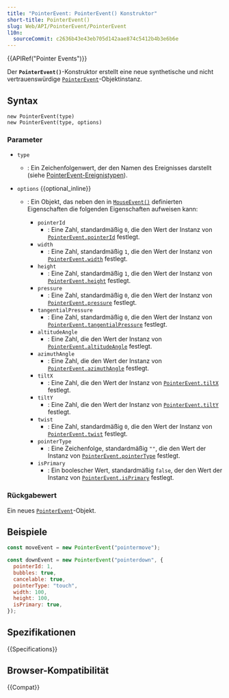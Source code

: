 ```yaml
---
title: "PointerEvent: PointerEvent() Konstruktor"
short-title: PointerEvent()
slug: Web/API/PointerEvent/PointerEvent
l10n:
  sourceCommit: c2636b43e43eb705d142aae874c5412b4b3e6b6e
---
```


{{APIRef("Pointer Events")}}

Der **`PointerEvent()`**-Konstruktor erstellt eine neue synthetische und nicht vertrauenswürdige [`PointerEvent`](/de/docs/Web/API/PointerEvent)-Objektinstanz.

## Syntax

```js-nolint
new PointerEvent(type)
new PointerEvent(type, options)
```

### Parameter

- `type`
  - : Ein Zeichenfolgenwert, der den Namen des Ereignisses darstellt (siehe [PointerEvent-Ereignistypen](/de/docs/Web/API/PointerEvent#pointer_event_types)).
- `options` {{optional_inline}}

  - : Ein Objekt, das neben den in [`MouseEvent()`](/de/docs/Web/API/MouseEvent/MouseEvent) definierten Eigenschaften die folgenden Eigenschaften aufweisen kann:

    - `pointerId`
      - : Eine Zahl, standardmäßig `0`, die den Wert der Instanz von [`PointerEvent.pointerId`](/de/docs/Web/API/PointerEvent/pointerId) festlegt.
    - `width`
      - : Eine Zahl, standardmäßig `1`, die den Wert der Instanz von [`PointerEvent.width`](/de/docs/Web/API/PointerEvent/width) festlegt.
    - `height`
      - : Eine Zahl, standardmäßig `1`, die den Wert der Instanz von [`PointerEvent.height`](/de/docs/Web/API/PointerEvent/height) festlegt.
    - `pressure`
      - : Eine Zahl, standardmäßig `0`, die den Wert der Instanz von [`PointerEvent.pressure`](/de/docs/Web/API/PointerEvent/pressure) festlegt.
    - `tangentialPressure`
      - : Eine Zahl, standardmäßig `0`, die den Wert der Instanz von [`PointerEvent.tangentialPressure`](/de/docs/Web/API/PointerEvent/tangentialPressure) festlegt.
    - `altitudeAngle`
      - : Eine Zahl, die den Wert der Instanz von [`PointerEvent.altitudeAngle`](/de/docs/Web/API/PointerEvent/altitudeAngle) festlegt.
    - `azimuthAngle`
      - : Eine Zahl, die den Wert der Instanz von [`PointerEvent.azimuthAngle`](/de/docs/Web/API/PointerEvent/azimuthAngle) festlegt.
    - `tiltX`
      - : Eine Zahl, die den Wert der Instanz von [`PointerEvent.tiltX`](/de/docs/Web/API/PointerEvent/tiltX) festlegt.
    - `tiltY`
      - : Eine Zahl, die den Wert der Instanz von [`PointerEvent.tiltY`](/de/docs/Web/API/PointerEvent/tiltY) festlegt.
    - `twist`
      - : Eine Zahl, standardmäßig `0`, die den Wert der Instanz von [`PointerEvent.twist`](/de/docs/Web/API/PointerEvent/twist) festlegt.
    - `pointerType`
      - : Eine Zeichenfolge, standardmäßig `""`, die den Wert der Instanz von [`PointerEvent.pointerType`](/de/docs/Web/API/PointerEvent/pointerType) festlegt.
    - `isPrimary`
      - : Ein boolescher Wert, standardmäßig `false`, der den Wert der Instanz von [`PointerEvent.isPrimary`](/de/docs/Web/API/PointerEvent/isPrimary) festlegt.

### Rückgabewert

Ein neues [`PointerEvent`](/de/docs/Web/API/PointerEvent)-Objekt.

## Beispiele

```js
const moveEvent = new PointerEvent("pointermove");

const downEvent = new PointerEvent("pointerdown", {
  pointerId: 1,
  bubbles: true,
  cancelable: true,
  pointerType: "touch",
  width: 100,
  height: 100,
  isPrimary: true,
});
```

## Spezifikationen

{{Specifications}}

## Browser-Kompatibilität

{{Compat}}
